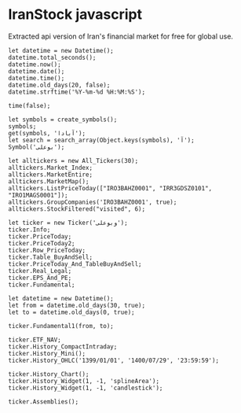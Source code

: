 # IranStock javascript

Extracted api version of Iran's financial market for free for global use.

    let datetime = new Datetime();
    datetime.total_seconds();
    datetime.now();
    datetime.date();
    datetime.time();
    datetime.old_days(20, false);
    datetime.strftime('%Y-%m-%d %H:%M:%S');
    
    time(false);
    
    let symbols = create_symbols();
    symbols;
    get(symbols, 'آبادا');
    let search = search_array(Object.keys(symbols), 'آ');
    Symbol('بوعلی');
    
    let alltickers = new All_Tickers(30);
    alltickers.Market_Index;
    alltickers.MarketEntire;
    alltickers.MarketMap();
    alltickers.ListPriceToday(["IRO3BAHZ0001", "IRR3GDSZ0101", "IRO1MAGS0001"]);
    alltickers.GroupCompanies('IRO3BAHZ0001', true);
    alltickers.StockFiltered("visited", 6);
    
    let ticker = new Ticker('وبوعلی');
    ticker.Info;
    ticker.PriceToday;
    ticker.PriceToday2;
    ticker.Row_PriceToday;
    ticker.Table_BuyAndSell;
    ticker.PriceToday_And_TableBuyAndSell;
    ticker.Real_Legal;
    ticker.EPS_And_PE;
    ticker.Fundamental;
    
    let datetime = new Datetime();
    let from = datetime.old_days(30, true);
    let to = datetime.old_days(0, true);
    
    ticker.Fundamental1(from, to);
    
    ticker.ETF_NAV;
    ticker.History_CompactIntraday;
    ticker.History_Mini();
    ticker.History_OHLC('1399/01/01', '1400/07/29', '23:59:59');
    
    ticker.History_Chart();
    ticker.History_Widget(1, -1, 'splineArea');
    ticker.History_Widget(1, -1, 'candlestick');
    
    ticker.Assemblies();
